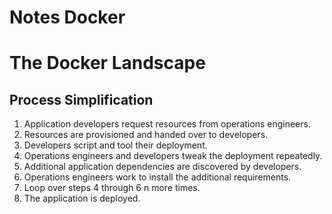 Notes Docker
============

# The Docker Landscape
## Process Simplification
1. Application developers request resources from operations engineers.
2. Resources are provisioned and handed over to developers.
3. Developers script and tool their deployment.
4. Operations engineers and developers tweak the deployment repeatedly.
5. Additional application dependencies are discovered by developers.
6. Operations engineers work to install the additional requirements.
7. Loop over steps 4 through 6 n more times.
8. The application is deployed.

